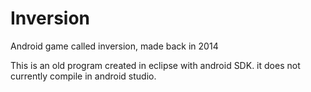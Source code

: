 # Inversion
Android game called inversion, made back in 2014


This is an old program created in eclipse with android SDK. it does not currently compile in android studio.
